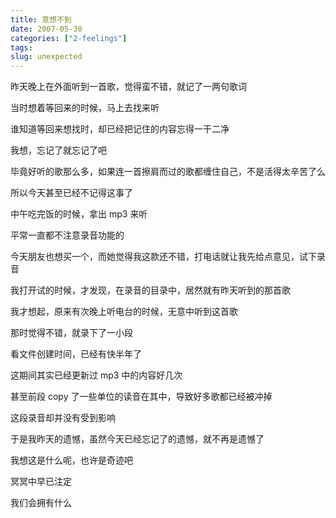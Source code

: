 ```yaml
---
title: 意想不到
date: 2007-05-30
categories: ["2-feelings"]
tags: 
slug: unexpected
---
```



昨天晚上在外面听到一首歌，觉得蛮不错，就记了一两句歌词

当时想着等回来的时候，马上去找来听

谁知道等回来想找时，却已经把记住的内容忘得一干二净

我想，忘记了就忘记了吧

毕竟好听的歌那么多，如果连一首擦肩而过的歌都缠住自己，不是活得太辛苦了么

所以今天甚至已经不记得这事了

中午吃完饭的时候，拿出 mp3 来听

平常一直都不注意录音功能的

今天朋友也想买一个，而她觉得我这款还不错，打电话就让我先给点意见，试下录音

我打开试的时候，才发现，在录音的目录中，居然就有昨天听到的那首歌

我才想起，原来有次晚上听电台的时候，无意中听到这首歌

那时觉得不错，就录下了一小段

看文件创建时间，已经有快半年了

这期间其实已经更新过 mp3 中的内容好几次

甚至前段 copy 了一些单位的读音在其中，导致好多歌都已经被冲掉

这段录音却并没有受到影响

于是我昨天的遗憾，虽然今天已经忘记了的遗憾，就不再是遗憾了

我想这是什么呢，也许是奇迹吧

冥冥中早已注定

我们会拥有什么

